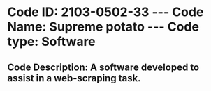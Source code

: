 # Code ID: 2103-0502-33 --- Code Name: Supreme potato --- Code type: Software

## Code Description: A software developed to assist in a web-scraping task.
